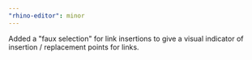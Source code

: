 ```yaml
---
"rhino-editor": minor
---
```


Added a "faux selection" for link insertions to give a visual indicator of insertion / replacement points for links.
